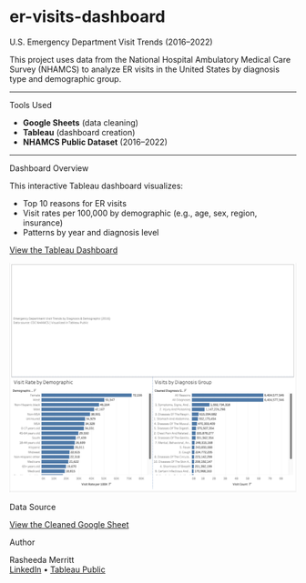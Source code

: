 # er-visits-dashboard
U.S. Emergency Department Visit Trends (2016–2022)

This project uses data from the National Hospital Ambulatory Medical Care Survey (NHAMCS) to analyze ER visits in the United States by diagnosis type and demographic group.

---

Tools Used
- **Google Sheets** (data cleaning)
- **Tableau** (dashboard creation)
- **NHAMCS Public Dataset** (2016–2022)

---

Dashboard Overview

This interactive Tableau dashboard visualizes:
- Top 10 reasons for ER visits
- Visit rates per 100,000 by demographic (e.g., age, sex, region, insurance)
- Patterns by year and diagnosis level

[View the Tableau Dashboard](https://public.tableau.com/app/profile/rasheeda.merritt/viz/U_S_EmergencyDepartmentVisitTrends2016/Dashboard1)

![Dashboard Preview](Screenshot%202025-06-10%20at%205.54.41%20PM.png)

Data Source

[View the Cleaned Google Sheet](https://docs.google.com/spreadsheets/d/1ju8iSyfFkcw7PmQBD2MhQ2DRmtgl6FX8ilabjePIqts/edit?usp=sharing)


Author

Rasheeda Merritt  
[LinkedIn](https://www.linkedin.com/in/rasheeda-merritt) • [Tableau Public](https://public.tableau.com/app/profile/rasheeda.merritt)
